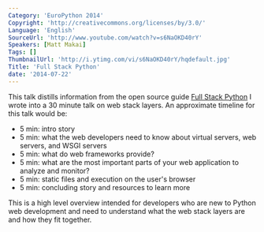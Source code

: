 ```yaml
---
Category: 'EuroPython 2014'
Copyright: 'http://creativecommons.org/licenses/by/3.0/'
Language: 'English'
SourceUrl: 'http://www.youtube.com/watch?v=s6NaOKD40rY'
Speakers: [Matt Makai]
Tags: []
ThumbnailUrl: 'http://i.ytimg.com/vi/s6NaOKD40rY/hqdefault.jpg'
Title: 'Full Stack Python'
date: '2014-07-22'
---
```

This talk distills information from the open source guide [Full Stack Python](http://www.fullstackpython.com/) I wrote into a 30 minute talk on web stack layers. An approximate timeline for this talk would be:

* 5 min: intro story
* 5 min: what the web developers need to know about virtual servers, web servers, and WSGI servers
* 5 min: what do web frameworks provide?
* 5 min: what are the most important parts of your web application to analyze and monitor?
* 5 min: static files and execution on the user's browser
* 5 min: concluding story and resources to learn more

This is a high level overview intended for developers who are new to Python web development and need to understand what the web stack layers are and how they fit together.